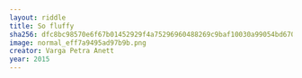 ```yaml
---
layout: riddle
title: So fluffy
sha256: dfc8bc98570e6f67b01452929f4a75296960488269c9baf10030a99054bd670f
image: normal_eff7a9495ad97b9b.png
creator: Varga Petra Anett
year: 2015
---
```

